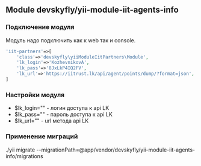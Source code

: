 ## Module devskyfly/yii-module-iit-agents-info

### Подключение модуля

Модуль надо подключить как к web так и console.

```php
'iit-partners'=>[
    'class'=>'devskyfly\yiiModuleIitPartners\Module',
    'lk_login'=>'KozhevnikovA',
    'lk_pass'=>'8JxLkP4IQ2FV',
    'lk_url'=>'https://iitrust.lk/api/agent/points/dump/?format=json',
]
```


### Настройки модуля

 * $lk_login="" - логин доступа к api LK
 * $lk_pass="" - пароль доступа к api LK
 * $lk_url="" - url метода api LK

### Применение миграций

./yii migrate --migrationPath=@app/vendor/devskyfly/yii-module-iit-agents-info/migrations